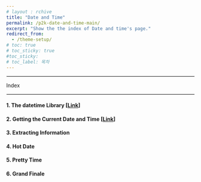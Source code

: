 ```yaml
---
# layout : rchive
title: "Date and Time"
permalink: /p2k-date-and-time-main/
excerpt: "Show the the index of Date and time's page."
redirect_from:
  - /theme-setup/
# toc: true
# toc_sticky: true
#toc_sticky:
# toc_label: 목차
---
```


   
<hr style="border: solid 1px #dddddd ;">    
Index    
<hr style="border: solid 1px #dddddd ;">    


####  1. The datetime Library  [[Link]({{site.baseurl}}/p2k-date-and-time-01/)]      
####  2. Getting the Current Date and Time  [[Link]({{site.baseurl}}/p2k-date-and-time-02/)]      
####  3. Extracting Information
####  4. Hot Date
####  5. Pretty Time
####  6. Grand Finale  
